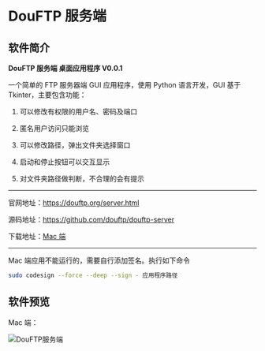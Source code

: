 # DouFTP 服务端

## 软件简介

**DouFTP 服务端 桌面应用程序 V0.0.1**

一个简单的 FTP 服务器端 GUI 应用程序，使用 Python 语言开发，GUI 基于 Tkinter，主要包含功能：

1. 可以修改有权限的用户名、密码及端口

2. 匿名用户访问只能浏览

3. 可以修改路径，弹出文件夹选择窗口

4. 启动和停止按钮可以交互显示

5. 对文件夹路径做判断，不合理的会有提示

---

官网地址：https://douftp.org/server.html

源码地址：https://github.com/douftp/douftp-server

下载地址：[Mac 端](https://github.com/douftp/douftp-server/releases/latest)

---

Mac 端应用不能运行的，需要自行添加签名。执行如下命令

```sh
sudo codesign --force --deep --sign - 应用程序路径
```

## 软件预览

Mac 端：

![DouFTP服务端](/images/screenshots/douftp-server@2x.png)
